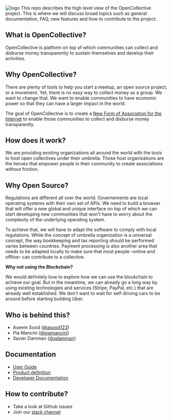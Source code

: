 ![logo](https://opencollective.com/public/images/opencollectivelogo.svg)
This repo describes the high level view of the OpenCollective project. This is where we will discuss broad topics such as general documentation, FAQ, new features and how to contribute to the project.

## What is OpenCollective?
OpenCollective is platform on top of which communities can collect and disburse money transparently to sustain themselves and develop their activities.

## Why OpenCollective?

There are plenty of tools to help you start a meetup, an open source project, or a movement. Yet, there is no easy way to collect money as a group. We want to change that. We want to enable communities to have economic power so that they can have a larger impact in the world.

The goal of OpenCollective is to create a [New Form of Association for the Internet](https://medium.com/open-collective/a-new-form-of-association-for-the-internet-generation-part-1-6d6c4f5dd27f#.fgb60dorq) to enable those communities to collect and disburse money transparently.

## How does it work?

We are providing existing organizations all around the world with the tools to host open collectives under their umbrella. Those host organizations are the heroes that empower people in their community to create associations without friction.

## Why Open Source?

Regulations are different all over the world. Governements are local operating systems with their own set of APIs. We need to build a browser that will offer a new global and unique interface on top of which we can start developing new communities that won't have to worry about the complexity of the underlying operating system.

To achieve that, we will have to adapt the software to comply with local regulations. While the concept of umbrella organization is a universal concept, the way bookkeeping and tax reporting should be performed varies between countries. Payment processing is also another area that needs to be adapted locally to make sure that most people –online and offline– can contribute to a collective.

**Why not using the Blockchain?**

We would definitely love to explore how we can use the blockchain to achieve our goal. But in the meantime, we can already go a long way by using existing technologies and services (Stripe, PayPal, etc.) that are already well established. We don't want to wait for self-driving cars to be around before starting building Uber.

## Who is behind this?

- Aseem Sood ([@asood123](https://twitter.com/asood123))
- Pia Mancini ([@piamancini](https://twitter.com/piamancini))
- Xavier Damman ([@xdamman](https://twitter.com/xdamman))

## Documentation

- [User Guide](https://github.com/OpenCollective/OpenCollective/wiki/User-Guide)
- [Product definition](https://github.com/OpenCollective/OpenCollective/wiki/Product)
- [Developer Documentation](https://github.com/OpenCollective/OpenCollective/wiki/Developer-Documentation)

## How to contribute?
- Take a look at Github issues
- Join our [slack channel](http://slack.opencollective.com)
